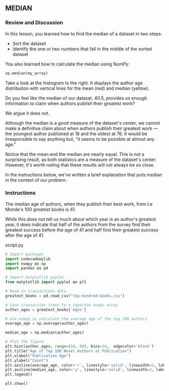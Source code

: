## MEDIAN

### Review and Discussion

In this lesson, you learned how to find the median of a dataset in two steps:

* Sort the dataset
* Identify the one or two numbers that fall in the middle of the sorted dataset

You also learned how to calculate the median using NumPy:
```python
np.median(my_array)
```

Take a look at the histogram to the right. It displays the author age distribution with vertical lines for the mean (red) and median (yellow).

Do you feel like the median of our dataset, 40.5, provides us enough information to claim when authors publish their greatest work?

We argue it does not.

Although the median is a good measure of the dataset's center, we cannot make a definitive claim about when authors publish their greatest work — the youngest author published at 18 and the oldest at 76. It would be irresponsible to say anything but, "it seems to be possible at almost any age."

Notice that the mean and the median are nearly equal. This is not a surprising result, as both statistics are a measure of the dataset's center. However, it's worth noting that these results will not always be so close.

In the instructions below, we've written a brief explanation that puts median in the context of our problem.

### Instructions

The median age of authors, when they publish their best work, from Le Monde's 100 greatest books is 41.

While this does not tell us much about which year is an author's greatest year, it does indicate that half of the authors from the survey find their greatest success before the age of 41 and half find their greatest success after the age of 41.

script.py
```python
# Import packages
import codecademylib
import numpy as np
import pandas as pd

# Import matplotlib pyplot
from matplotlib import pyplot as plt

# Read in transactions data
greatest_books = pd.read_csv("top-hundred-books.csv")

# Save transaction times to a separate numpy array
author_ages = greatest_books['Ages']

# Use numpy to calculate the average age of the top 100 authors
average_age = np.average(author_ages)

median_age = np.median(author_ages)

# Plot the figure
plt.hist(author_ages, range=(10, 80), bins=14,  edgecolor='black')
plt.title("Age of Top 100 Novel Authors at Publication")
plt.xlabel("Publication Age")
plt.ylabel("Count")
plt.axvline(average_age, color='r', linestyle='solid', linewidth=2, label="Mean")
plt.axvline(median_age, color='y', linestyle='solid', linewidth=2, label="Median")
plt.legend()

plt.show()
```
